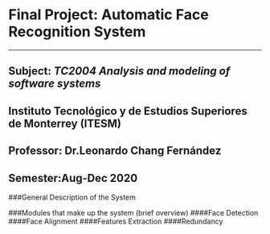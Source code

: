 # Final Project: Automatic Face Recognition System
---
## Subject: *TC2004 Analysis and modeling of software systems*
## Instituto Tecnológico y de Estudios Superiores de Monterrey (ITESM)
## Professor: Dr.Leonardo Chang Fernández
## Semester:Aug-Dec 2020

###General Description of the System


###Modules that make up the system (brief overview)
####Face Detection
####Face Alignment
####Features Extraction
####Redundancy
